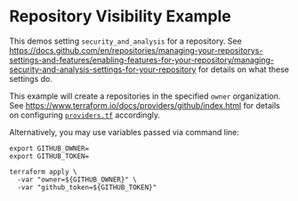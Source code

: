 # Repository Visibility Example

This demos setting `security_and_analysis` for a repository. See https://docs.github.com/en/repositories/managing-your-repositorys-settings-and-features/enabling-features-for-your-repository/managing-security-and-analysis-settings-for-your-repository for details on what these settings do.

This example will create a repositories in the specified `owner` organization. See https://www.terraform.io/docs/providers/github/index.html for details on configuring [`providers.tf`](./providers.tf) accordingly.

Alternatively, you may use variables passed via command line:

```console
export GITHUB_OWNER=
export GITHUB_TOKEN=
```

```console
terraform apply \
  -var "owner=${GITHUB_OWNER}" \
  -var "github_token=${GITHUB_TOKEN}"
```